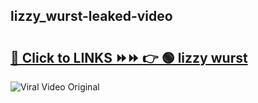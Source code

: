 
 ## lizzy_wurst-leaked-video 

# <h2><a href="https://clipsfans.com/lizzy_wurst&ref=git">🔗 Click to LINKS ⏩⏩ 👉 🟢 lizzy wurst </a></h2>

<a href="https://clipsfans.com/lizzy_wurst&ref=git" rel="nofollow" data-target="animated-image.originalLink"><img src="https://i.ibb.co.com/xMMVF88/686577567.gif" alt="Viral Video Original" style="max-width: 100%; display: inline-block;" data-target="animated-image.originalImage"></a>

